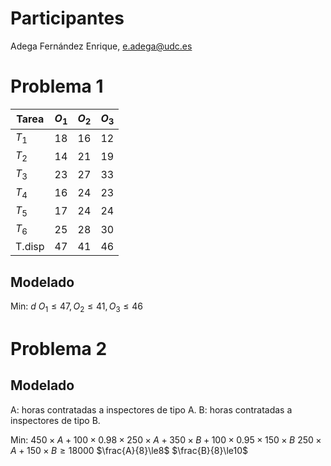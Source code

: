 # Participantes
Adega Fernández Enrique, e.adega@udc.es
# Problema 1
| Tarea  | $O_1$ | $O_{2}$ | $O_{3}$ |
| ------ | ----- | ------- | ------- |
| $T_1$  | 18    | 16      | 12      |
| $T_2$  | 14    | 21      | 19      |
| $T_3$  | 23    | 27      | 33      |
| $T_4$  | 16    | 24      | 23      |
| $T_5$  | 17    | 24      | 24      |
| $T_6$  | 25    | 28      | 30      |
| T.disp | 47      | 41        | 46        |
## Modelado
Min: $d$
$O_{1}\le 47, O_{2}\le 41, O_{3}\le 46$
# Problema 2
## Modelado
A: horas contratadas a inspectores de tipo A.
B: horas contratadas a inspectores de tipo B.

Min: $450\times A + 100\times 0.98\times 250\times A+350\times B+100\times0.95\times150\times B$
$250\times A+150\times B\ge 18000$
$\frac{A}{8}\le8$
$\frac{B}{8}\le10$